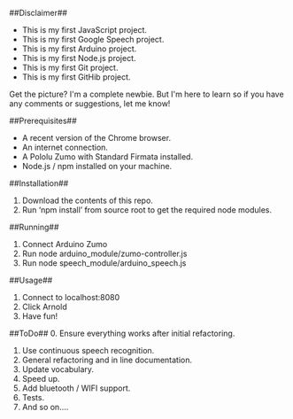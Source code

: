 ##Disclaimer##
- This is my first JavaScript project.
- This is my first Google Speech project.
- This is my first Arduino project.
- This is my first Node.js project.
- This is my first Git project.
- This is my first GitHib project.

Get the picture?  I'm a complete newbie.  But I'm here to learn so if you have any comments or suggestions, let me know!

##Prerequisites##
- A recent version of the Chrome browser.
- An internet connection.
- A Pololu Zumo with Standard Firmata installed.
- Node.js / npm installed on your machine.

##Installation##
1. Download the contents of this repo.
2. Run ‘npm install’ from source root to get the required node modules.

##Running##
1. Connect Arduino Zumo
2. Run node arduino_module/zumo-controller.js
3. Run node speech_module/arduino_speech.js

##Usage##
1. Connect to localhost:8080
2. Click Arnold
3. Have fun!

##ToDo##
0. Ensure everything works after initial refactoring.
1. Use continuous speech recognition.
2. General refactoring and in line documentation.
3. Update vocabulary.
4. Speed up.
5. Add bluetooth / WIFI support.
6. Tests.
7. And so on....
